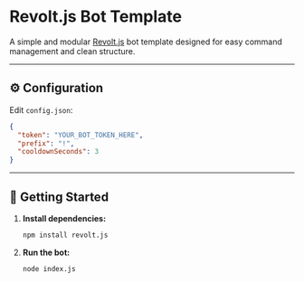 # Revolt.js Bot Template

A simple and modular [Revolt.js](https://github.com/revoltchat/revolt.js) bot template designed for easy command management and clean structure.

---

## ⚙️ Configuration

Edit `config.json`:

```json
{
  "token": "YOUR_BOT_TOKEN_HERE",
  "prefix": "!",
  "cooldownSeconds": 3
}
```

---

## 🚀 Getting Started

1. **Install dependencies:**

   ```bash
   npm install revolt.js
   ```

2. **Run the bot:**

   ```bash
   node index.js
   ```
